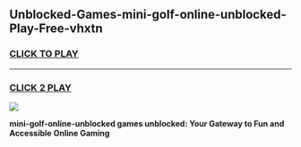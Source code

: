 
## Unblocked-Games-mini-golf-online-unblocked-Play-Free-vhxtn
<h3>
<a href="https://premium76.site?title=mini-golf-online-unblocked&ref=20M">CLICK TO PLAY</a></h3>
<hr>

<h3>
<a href="https://premium76.site?title=mini-golf-online-unblocked&ref=20M">CLICK 2 PLAY</a>
  
</h3>

<a href="https://premium76.site?title=mini-golf-online-unblocked&ref=19M"><img src="https://clearcache.store/games.png"></a>


**mini-golf-online-unblocked games unblocked: Your Gateway to Fun and Accessible Online Gaming**
